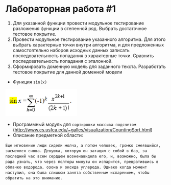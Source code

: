 # Лабораторная работа #1

1. Для указанной функции провести модульное тестирование разложения функции в степенной ряд. Выбрать достаточное тестовое покрытие.
2. Провести модульное тестирование указанного алгоритма. Для этого выбрать характерные точки внутри алгоритма, и для предложенных самостоятельно наборов исходных данных записать последовательность попадания в характерные точки. Сравнить последовательность попадания с эталонной.
3. Сформировать доменную модель для заданного текста.  Разработать тестовое покрытие для данной доменной модели

- Функция `sin(x)`

![sin_decomposition.png](sin_decomposition.png)

- Программный модуль для `сортировки массива подсчетом` (http://www.cs.usfca.edu/~galles/visualization/CountingSort.html)
- Описание предметной области:

``Еще мгновение люди сидели молча, а потом человек, громко смеявшийся, засмеялся снова.
Девушка, которую он затащил с собой в бар, за последний час всем сердцем возненавидела его, и,
возможно, была бы рада узнать, что через полторы минуты он испарится, превратившись в
облачко водорода, озона и оксида углерода. Однако когда момент наступил, она была слишком
занята собственным испарением, чтобы обратить на это внимание.``
